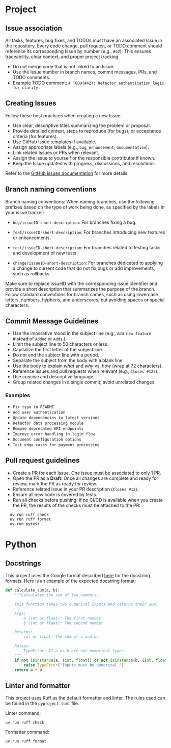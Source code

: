 # Project

## Issue association

All tasks, features, bug fixes, and TODOs must have an associated Issue in the repository. Every code change, pull request, or TODO comment should reference its corresponding Issue by number (e\.g\., `#42`\). This ensures traceability, clear context, and proper project tracking.

- Do not merge code that is not linked to an Issue.
- Use the Issue number in branch names, commit messages, PRs, and TODO comments.
- Example TODO comment: `# TODO(#42): Refactor authentication logic for clarity.`

## Creating Issues

Follow these best practices when creating a new Issue:

- Use clear, descriptive titles summarizing the problem or proposal.
- Provide detailed context, steps to reproduce (for bugs), or acceptance criteria (for features).
- Use GitHub Issue templates if available.
- Assign appropriate labels (e\.g\., `bug`, `enhancement`, `documentation`\).
- Link related Issues or PRs when relevant.
- Assign the Issue to yourself or the responsible contributor if known.
- Keep the Issue updated with progress, discussions, and resolutions.

Refer to the [GitHub Issues documentation](https://docs.github.com/en/issues/tracking-your-work-with-issues/creating-an-issue) for more details.

## Branch naming conventions

Branch naming conventions: When naming branches, use the following prefixes based on the type of work being done, as specified by the labels in your issue tracker:

- `bug/issueID-short-description`: For branches fixing a bug.

- `feat/issueID-short-description`: For branches introducing new features or enhancements.

- `test/issueID-short-description`: For branches related to testing tasks and development of new tests.

- `change/issueID-short-description`: For branches dedicated to applying a change to current code that do not fix bugs or add 
improvements, such as rollbacks.

Make sure to replace issueID with the corresponding issue identifier and provide a short description that summarizes the 
purpose of the branch. Follow standard conventions for branch names, such as using lowercase letters, numbers, hyphens, 
and underscores, but avoiding spaces or special characters.

## Commit Message Guidelines

- Use the imperative mood in the subject line (e\.g\., `Add new feature` instead of `Added` or `Adds`\.)
- Limit the subject line to 50 characters or less\.
- Capitalize the first letter of the subject line\.
- Do not end the subject line with a period\.
- Separate the subject from the body with a blank line\.
- Use the body to explain _what_ and _why_ vs\. _how_ \(wrap at 72 characters\)\.
- Reference issues and pull requests when relevant \(e\.g\., `Closes #123`\)\.
- Use concise and descriptive language\.
- Group related changes in a single commit; avoid unrelated changes\.

### Examples

- `Fix typo in README`
- `Add user authentication`
- `Update dependencies to latest versions`
- `Refactor data processing module`
- `Remove deprecated API endpoints`
- `Improve error handling in login flow`
- `Document configuration options`
- `Test edge cases for payment processing`

## Pull request guidelines

- Create a PR for each Issue. One issue must be associated to only 1 PR.
- Open the PR as a **Draft**. Once all changes are complete and ready for review, mark the PR as ready for review.
- Reference related issue in your PR description (`Closes #12`).
- Ensure all new code is covered by tests.
- Run all checks before pushing. If no CI/CD is available when you create the PR, 
the results of the checks must be attached to the PR:

```bash
  uv run ruff check
  uv run ruff format
  uv run pytest
```

# Python
## Docstrings

This project uses the Google format described [here](https://google.github.io/styleguide/pyguide.html#s3.8-comments-and-docstrings) 
for the docstring formats. Here is an example of the expected docstring format:

```python
def calculate_sum(a, b):
    """Calculates the sum of two numbers.

    This function takes two numerical inputs and returns their sum.

    Args:
        a (int or float): The first number.
        b (int or float): The second number.

    Returns:
        int or float: The sum of a and b.

    Raises:
        TypeError: If a or b are not numerical types.
    """
    if not isinstance(a, (int, float)) or not isinstance(b, (int, float)):
        raise TypeError("Inputs must be numerical.")
    return a + b
```

## Linter and formatter

This project uses Ruff as the default formatter and linter. The rules used can be found in the `pyproject.toml` file.

Linter command:
```shell
uv run ruff check
```

Formatter command:
```shell
uv run ruff format
```
